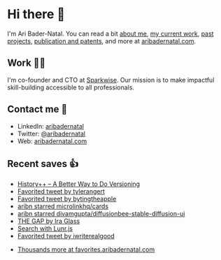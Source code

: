 # Hi there  👋

I'm Ari Bader-Natal. You can read a bit [about me](https://aribadernatal.com), [my current work](https://aribadernatal.com/projects/Sparkwise/), [past projects](https://aribadernatal.com/projects/), [publication and patents](https://aribadernatal.com/publications), and more at [aribadernatal.com](https://aribadernatal.com).

## Work  👨‍💻

I'm co-founder and CTO at [Sparkwise](https://sparkwise.co). Our mission is to make impactful skill-building accessible to all professionals.

## Contact me  💬 

- LinkedIn: [aribadernatal](https://linkedin.com/in/aribadernatal)
- Twitter: [@aribadernatal](https://twitter.com/aribadernatal)
- Web: [aribadernatal.com](https://aribadernatal.com)

## Recent saves  👍

<!--START_SECTION:feed-->
* [History++ – A Better Way to Do Versioning](https:&#x2F;&#x2F;favorites.aribadernatal.com&#x2F;pocket-favorites&#x2F;2022&#x2F;09&#x2F;history-a-better-way-to-do-versioning&#x2F;)
* [Favorited tweet by tylerangert](https:&#x2F;&#x2F;favorites.aribadernatal.com&#x2F;twitter-favorites&#x2F;2022&#x2F;09&#x2F;favorited-tweet-by-tylerangert&#x2F;)
* [Favorited tweet by bytingtheapple](https:&#x2F;&#x2F;favorites.aribadernatal.com&#x2F;twitter-favorites&#x2F;2022&#x2F;09&#x2F;favorited-tweet-by-bytingtheapple&#x2F;)
* [aribn starred microlinkhq&#x2F;cards](https:&#x2F;&#x2F;favorites.aribadernatal.com&#x2F;github-favorites&#x2F;2022&#x2F;09&#x2F;aribn-starred-microlinkhq-cards&#x2F;)
* [aribn starred divamgupta&#x2F;diffusionbee-stable-diffusion-ui](https:&#x2F;&#x2F;favorites.aribadernatal.com&#x2F;github-favorites&#x2F;2022&#x2F;09&#x2F;aribn-starred-divamgupta-diffusionbee-stable-diffusion-ui&#x2F;)
* [THE GAP by Ira Glass](https:&#x2F;&#x2F;favorites.aribadernatal.com&#x2F;pocket-favorites&#x2F;2022&#x2F;09&#x2F;the-gap-by-ira-glass&#x2F;)
* [Search with Lunr.js](https:&#x2F;&#x2F;favorites.aribadernatal.com&#x2F;pocket-favorites&#x2F;2022&#x2F;09&#x2F;search-with-lunr-js&#x2F;)
* [Favorited tweet by iwriterealgood](https:&#x2F;&#x2F;favorites.aribadernatal.com&#x2F;twitter-favorites&#x2F;2022&#x2F;08&#x2F;favorited-tweet-by-iwriterealgood-3&#x2F;)
<!--END_SECTION:feed-->
* [Thousands more at favorites.aribadernatal.com](https://favorites.aribadernatal.com)
